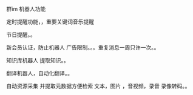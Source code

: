 群im 机器人功能

定时提醒功能，，重要关键词音乐提醒

节日提醒。。

新会员认证，防止机器人
广告限制。。。重复消息一周只许一次。。

知识库机器人 提取知识。。

翻译机器人，自动化翻译。。

 


自动资源采集  并提取元数据方便检索
文本，图片 ，音视频，录音 录像转码。。


